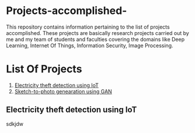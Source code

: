 # Projects-accomplished-
This repository contains information pertaining to the list of projects accomplished. These projects are basically research projects carried out by me and my team of students and faculties covering the domains like Deep Learning, Internet Of Things, Information Security, Image Processing.


# List Of Projects 
1. [Electricity theft detection using IoT](https://github.com/sannidhan/Projects-accomplished-/blob/main/README.md#electricity-theft-detection)
2. [Sketch-to-photo genearation using GAN](#paper2)

Electricity theft detection using IoT
-----------------------------
sdkjdw
